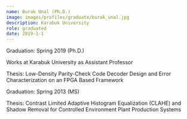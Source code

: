 ```yaml
---
name: Burak Unal (Ph.D.)
image: images/profiles/graduate/burak_unal.jpg
description: Karabuk University
role: graduated
date: 2019-1-1
---
```


Graduation: Spring 2019 (Ph.D.)

Works at Karabuk University as Assistant Professor

Thesis: Low-Density Parity-Check Code Decoder Design and Error Characterization on an FPGA Based Framework

Graduation: Spring 2013 (MS)

Thesis: Contrast Limited Adaptive Histogram Equalization (CLAHE) and Shadow Removal for Controlled Environment Plant Production Systems
